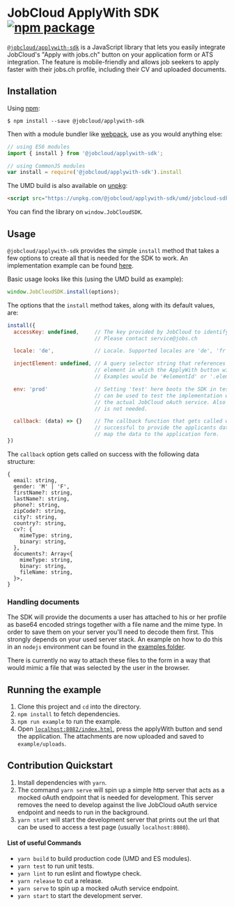 # JobCloud ApplyWith SDK [![npm package][npm-badge]][npm]

[npm-badge]: https://img.shields.io/npm/v/@jobcloud/applywith-sdk.svg?style=flat-square
[npm]: https://www.npmjs.org/package/@jobcloud/applywith-sdk

[`@jobcloud/applywith-sdk`](https://www.npmjs.com/package/@jobcloud/applywith-sdk) is a JavaScript library that lets you easily integrate JobCloud's "Apply with jobs.ch" button on your application form or ATS integration. The feature is mobile-friendly and allows job seekers to apply faster with their jobs.ch profile, including their CV and uploaded documents.

## Installation

Using [npm](https://www.npmjs.com/):

    $ npm install --save @jobcloud/applywith-sdk

Then with a module bundler like [webpack](https://webpack.github.io/), use as you would anything else:

```js
// using ES6 modules
import { install } from '@jobcloud/applywith-sdk';

// using CommonJS modules
var install = require('@jobcloud/applywith-sdk').install
```

The UMD build is also available on [unpkg](https://unpkg.com):

```html
<script src="https://unpkg.com/@jobcloud/applywith-sdk/umd/jobcloud-sdk.min.js"></script>
```

You can find the library on `window.JobCloudSDK`.

## Usage

`@jobcloud/applywith-sdk` provides the simple `install` method that takes a few options to create all that is needed for the SDK to work. An implementation example can be found [here](https://github.com/jobcloud/applywith-sdk/blob/develop/example/index.html).

Basic usage looks like this (using the UMD build as example):

```JavaScript
window.JobCloudSDK.install(options);
```

The options that the `install` method takes, along with its default values, are:

```javascript
install({
  accessKey: undefined,     // The key provided by JobCloud to identify your app.
                            // Please contact service@jobs.ch

  locale: 'de',             // Locale. Supported locales are 'de', 'fr' or 'en'.

  injectElement: undefined, // A query selector string that references the HTML
                            // element in which the ApplyWith button will be rendered.
                            // Examples would be '#elementId' or '.elementClass'.

  env: 'prod'               // Setting 'test' here boots the SDK in test mode which
                            // can be used to test the implementation without hitting
                            // the actual JobCloud oAuth service. Also a genuine accessKey
                            // is not needed.

  callback: (data) => {}    // The callback function that gets called when the process was
                            // successful to provide the applicants data. Use this to
                            // map the data to the application form.
})
```

The `callback` option gets called on success with the following data structure:

```
{
  email: string,
  gender: 'M' | 'F',
  firstName?: string,
  lastName?: string,
  phone?: string,
  zipCode?: string,
  city?: string,
  country?: string,
  cv?: {
    mimeType: string,
    binary: string,
  },
  documents?: Array<{
    mimeType: string,
    binary: string,
    fileName: string,
  }>,
}
```

### Handling documents

The SDK will provide the documents a user has attached to his or her profile as base64 encoded strings together with a file name and the mime type. In order to save them on your server you'll need to decode them first. This strongly depends on your used server stack. An example on how to do this in an `nodejs` environment can be found in the [examples folder](https://github.com/jobcloud/applywith-sdk/tree/develop/examples).

There is currently no way to attach these files to the form in a way that would mimic a file that was selected by the user in the browser.

## Running the example

1. Clone this project and `cd` into the directory.
2. `npm install` to fetch dependencies.
3. `npm run example` to run the example.
4. Open [`localhost:8082/index.html`](http://localhost:8082/index.html), press the applyWith button and send the application. The attachments are now uploaded and saved to `example/uploads`.

## Contribution Quickstart

1. Install dependencies with `yarn`.
2. The command `yarn serve` will spin up a simple http server that acts as a mocked oAuth endpoint that is needed for development. This server removes the need to develop against the live JobCloud oAuth service endpoint and needs to run in the background.
3. `yarn start` will start the development server that prints out the url that can be used to access a test page (usually `localhost:8080`).

#### List of useful Commands

- `yarn build` to build production code (UMD and ES modules).
- `yarn test` to run unit tests.
- `yarn lint` to run eslint and flowtype check.
- `yarn release` to cut a release.
- `yarn serve` to spin up a mocked oAuth service endpoint.
- `yarn start` to start the development server.
